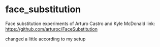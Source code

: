 # face_substitution
Face substitution experiments of Arturo Castro and Kyle McDonald
link: https://github.com/arturoc/FaceSubstitution

changed a little according to my setup